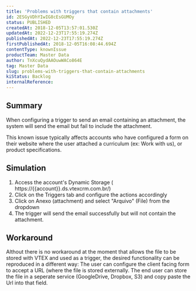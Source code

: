 ```yaml
---
title: 'Problems with triggers that contain attachments'
id: 2ESGyVDhYIwIG8cEsGUMOy
status: PUBLISHED
createdAt: 2018-12-05T13:57:01.530Z
updatedAt: 2022-12-23T17:55:19.274Z
publishedAt: 2022-12-23T17:55:19.274Z
firstPublishedAt: 2018-12-05T16:08:44.694Z
contentType: knownIssue
productTeam: Master Data
author: TnXcuQydAAOuwWACo864E
tag: Master Data
slug: problems-with-triggers-that-contain-attachments
kiStatus: Backlog
internalReference: 
---
```


## Summary

When configuring a trigger to send an email containing an attachment, the system will send the email but fail to include the attachment.

This known issue typically affects accounts who have configured a form on their website where the user attached a curriculum (ex: Work with us), or product specifications.

## Simulation


1. Access the account's Dynamic Storage ( https://{{account}}.ds.vtexcrm.com.br/)
2. Click on the Triggers tab and configure the actions accordingly
3. Click on Anexo (attachment) and select "Arquivo" (File) from the dropdown
4. The trigger will send the email successfully but will not contain the attachment.

## Workaround

Althout there is no workaround at the moment that allows the file to be stored with VTEX and used as a trigger, the desired functionality can be reproduced in a different way:
The user can configure the client facing form to accept a URL (where the file is stored externally.  The end user can store the file in a seperate service (GoogleDrive, Dropbox, S3) and copy paste the Url into that field.

